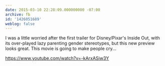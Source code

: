 ```yaml
---
date: 2015-03-10 22:28:09.000000000 -07:00
archive: fb
id: '1426051689'
weblog: false
---
```


I was a little worried after the first trailer for Disney/Pixar's Inside Out, with its over-played lazy parenting gender stereotypes, but this new preview looks great. This movie is going to make people cry...

https://www.youtube.com/watch?v=-kArxASiw3Y
